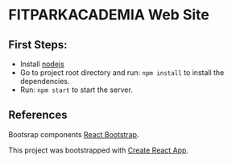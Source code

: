 # FITPARKACADEMIA Web Site

## First Steps:
- Install [nodejs](https://nodejs.org/en/download/)
- Go to project root directory and run: `npm install` to install the dependencies.
- Run: `npm start` to start the server.

## References
Bootsrap components [React Bootstrap](https://react-bootstrap.github.io/components/modal/).

This project was bootstrapped with [Create React App](https://github.com/facebookincubator/create-react-app).
